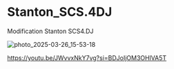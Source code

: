 # Stanton_SCS.4DJ
 Modification Stanton SCS4.DJ

![photo_2025-03-26_15-53-18](https://github.com/user-attachments/assets/caa163f7-62fc-4b86-92cc-715fe4f93bf8)

https://youtu.be/JWvvxNkY7vg?si=BDJoIjOM3OHlVA5T

